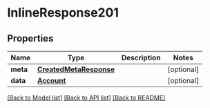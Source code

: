 # InlineResponse201

## Properties
Name | Type | Description | Notes
------------ | ------------- | ------------- | -------------
**meta** | [**CreatedMetaResponse**](CreatedMetaResponse.md) |  | [optional] 
**data** | [**Account**](Account.md) |  | [optional] 

[[Back to Model list]](../README.md#documentation-for-models) [[Back to API list]](../README.md#documentation-for-api-endpoints) [[Back to README]](../README.md)


